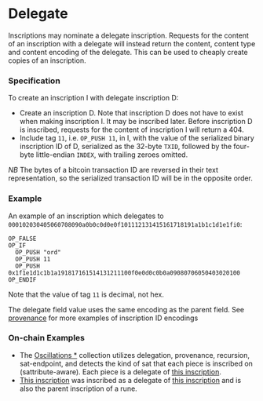 Delegate
========

Inscriptions may nominate a delegate inscription. Requests for the content of
an inscription with a delegate will instead return the content, content type 
and content encoding of the delegate. This can be used to cheaply create copies 
of an inscription.

### Specification

To create an inscription I with delegate inscription D:

- Create an inscription D. Note that inscription D does not have to exist when
  making inscription I. It may be inscribed later. Before inscription D is
  inscribed, requests for the content of inscription I will return a 404.
- Include tag `11`, i.e. `OP_PUSH 11`, in I, with the value of the serialized
  binary inscription ID of D, serialized as the 32-byte `TXID`, followed by the
  four-byte little-endian `INDEX`, with trailing zeroes omitted.

_NB_ The bytes of a bitcoin transaction ID are reversed in their text
representation, so the serialized transaction ID will be in the opposite order.

### Example

An example of an inscription which delegates to
`000102030405060708090a0b0c0d0e0f101112131415161718191a1b1c1d1e1fi0`:

```
OP_FALSE
OP_IF
  OP_PUSH "ord"
  OP_PUSH 11
  OP_PUSH 0x1f1e1d1c1b1a191817161514131211100f0e0d0c0b0a09080706050403020100
OP_ENDIF
```

Note that the value of tag `11` is decimal, not hex.

The delegate field value uses the same encoding as the parent field. See
[provenance](provenance.md) for more examples of inscription ID encodings

### On-chain Examples

* The [Oscillations *](https://gamma.io/ordinals/collections/oscillations-mdv) collection utilizes delegation, provenance, recursion, sat-endpoint, and detects the kind of sat that each piece is inscribed on (sattribute-aware). Each piece is a delegate of [this inscription](https://ordinals.com/inscription/52b4ea10c2518c954c73594e403ccfb2d50044f5a3b09a224dfa3bf06dd1d499i0).
* [This inscription](https://ordinals.com/inscription/23a8f17fff4a73e2932dfc76e46d14d4f8975da96f5d5ae9a45898422056071ai0) was inscribed as a delegate of [this inscription](https://ordinals.com/inscription/9ff39db4c51f831225d41efbd29a399f2b16c758970ec4ab95a1a17e8be59088i0) and is also the parent inscription of a rune.
